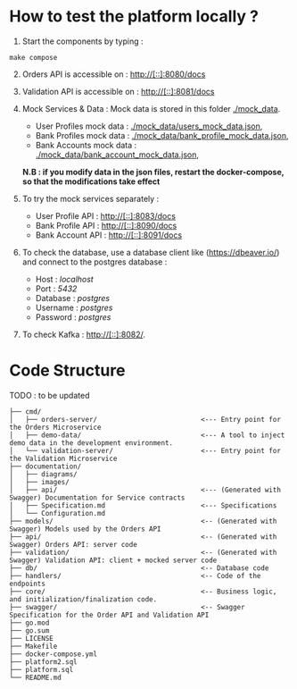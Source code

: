 # How to test the platform locally ? 
1. Start the components by typing : 
```
make compose
```

2. Orders API is accessible on : [http://[::]:8080/docs](http://[::]:8080/docs)

3. Validation API is accessible on : [http://[::]:8081/docs](http://[::]:8080/docs)

4. Mock Services & Data : 
Mock data is stored in this folder [./mock_data](./mock_data).
    - User Profiles mock data :  [./mock_data/users_mock_data.json](./mock_data/users_mock_data.json),
    - Bank Profiles mock data :  [./mock_data/bank_profile_mock_data.json](./mock_data/bank_profile_mock_data.json),
    - Bank Accounts mock data :  [./mock_data/bank_account_mock_data.json](./mock_data/bank_account_mock_data.json),

    **N.B : if you modify data in the json files, restart the docker-compose, so that the modifications take effect**

6. To try the mock services separately : 
    - User Profile API : [http://[::]:8083/docs](http://[::]:8083/docs)
    - Bank Profile API : [http://[::]:8090/docs](http://[::]:8090/docs)
    - Bank Account API : [http://[::]:8091/docs](http://[::]:8091/docs)

5. To check the database, use a database client like (https://dbeaver.io/) and connect to the postgres database : 
    - Host : *localhost*  
    - Port : *5432*
    - Database : *postgres*
    - Username : *postgres*
    - Password : *postgres*
    
6. To check Kafka : 
[http://[::]:8082/](http://[::]:8082).


# Code Structure
TODO : to be updated
```
├── cmd/
│   ├── orders-server/                          <--- Entry point for the Orders Microservice
│   ├── demo-data/                              <--- A tool to inject demo data in the development environment.
│   └── validation-server/                      <--- Entry point for the Validation Microservice
├── documentation/
│   ├── diagrams/
│   ├── images/
│   ├── api/                                    <--- (Generated with Swagger) Documentation for Service contracts
│   ├── Specification.md                        <--- Specifications
│   └── Configuration.md
├── models/                                     <-- (Generated with Swagger) Models used by the Orders API
├── api/                                        <-- (Generated with Swagger) Orders API: server code
├── validation/                                 <-- (Generated with Swagger) Validation API: client + mocked server code
├── db/                                         <-- Database code
├── handlers/                                   <-- Code of the endpoints
├── core/                                       <-- Business logic, and initialization/finalization code.
├── swagger/                                    <-- Swagger Specification for the Order API and Validation API
├── go.mod
├── go.sum
├── LICENSE
├── Makefile
├── docker-compose.yml
├── platform2.sql
├── platform.sql
└── README.md
```
